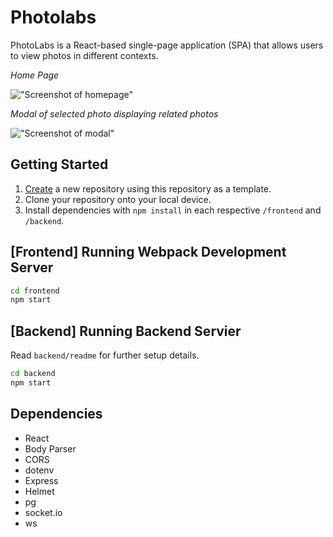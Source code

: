 # Photolabs
PhotoLabs is a React-based single-page application (SPA) that allows users to view photos in different contexts.

<em>Home Page</em>

!["Screenshot of homepage"](https://github.com/ayan-hassan/photolabs-starter/blob/main/docs/Screenshot%202023-05-23%20at%209.00.34%20PM.png?raw=true)

<em>Modal of selected photo displaying related photos</em>

!["Screenshot of modal"](https://github.com/ayan-hassan/photolabs-starter/blob/main/docs/Screenshot%202023-05-23%20at%208.59.49%20PM.png?raw=true)

## Getting Started

1. [Create](https://docs.github.com/en/repositories/creating-and-managing-repositories/creating-a-repository-from-a-template) a new repository using this repository as a template.
2. Clone your repository onto your local device.
3. Install dependencies with `npm install` in each respective `/frontend` and `/backend`.

## [Frontend] Running Webpack Development Server

```sh
cd frontend
npm start
```

## [Backend] Running Backend Servier

Read `backend/readme` for further setup details.

```sh
cd backend
npm start
```
## Dependencies

- React
- Body Parser
- CORS
- dotenv
- Express
- Helmet
- pg
- socket.io
- ws
